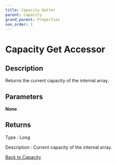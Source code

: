 ```yaml
---
title: Capacity Getter
parent: Capacity
grand_parent: Properties
nav_order: 1
---
```


# Capacity Get Accessor 

## Description
Returns the current capacity of the internal array.
## Parameters

**None**

## Returns

Type
: Long

Description
: Current capacity of the internal array. 


[Back to Capacity](https://senipah.github.io/VBA-Better-Array/api/properties/capacity/)
